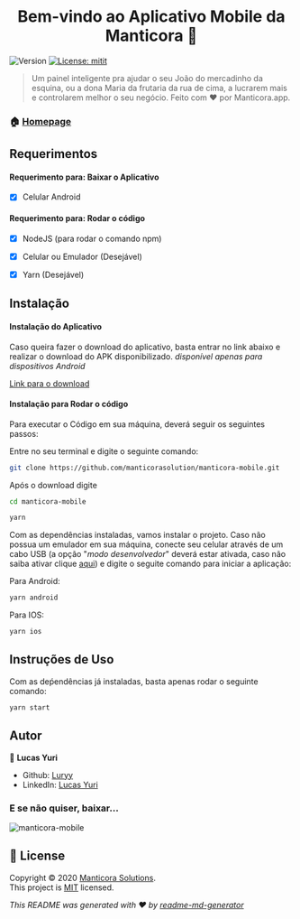 <h1 align="center">Bem-vindo ao Aplicativo Mobile da Manticora 👋</h1>

<p>
  <img alt="Version" src="https://img.shields.io/badge/beta-v0.1-green?cacheSeconds=2592000" />
  <a href="#" target="_blank">
    <img alt="License: mitit" src="https://img.shields.io/badge/License-mit-green.svg" />
  </a>
</p>

> Um painel inteligente pra ajudar o seu João do mercadinho da esquina, ou a dona Maria da frutaria da rua de cima, a lucrarem mais e controlarem melhor o seu negócio.
> Feito com ❤ por Manticora.app.

### 🏠 [Homepage](https://manticora.app)

## Requerimentos

#### Requerimento para: Baixar o Aplicativo

- [x] Celular Android

#### Requerimento para: Rodar o código

- [x] NodeJS (para rodar o comando npm)
- [x] Celular ou Emulador (Desejável)
- [x] Yarn (Desejável)


## Instalação

#### Instalação do Aplicativo
Caso queira fazer o download do aplicativo, basta entrar no link abaixo e realizar o download do APK disponibilizado. 
*_disponível apenas para dispositivos Android_*

[Link para o download](https://drive.google.com/file/d/11EnRFxK9rbXM7cBWFE8XT6OjR_d9a6oe/view?usp=sharing)

#### Instalação para Rodar o código

Para executar o Código em sua máquina, deverá seguir os seguintes passos:

Entre no seu terminal e digite o seguinte comando:

```sh
git clone https://github.com/manticorasolution/manticora-mobile.git
```

Após o download digite
```sh
cd manticora-mobile

yarn
```
Com as dependências instaladas, vamos instalar o projeto.
Caso não possua um emulador em sua máquina, conecte seu celular através de um cabo USB (a opção "*_modo desenvolvedor_*" deverá estar ativada, caso não saiba ativar clique [aqui](https://react-native.rocketseat.dev/usb/android)) e digite o seguite comando para iniciar a aplicação:

Para Android:
```sh
yarn android
```

Para IOS:
```sh
yarn ios
```

## Instruções de Uso

Com as deṕendências já instaladas, basta apenas rodar o seguinte comando:

```sh
yarn start
```

## Autor

👤 **Lucas Yuri**

- Github: [Luryy](https://github.com/luryy)
- LinkedIn: [Lucas Yuri](https://linkedin.com/in/lucas-yuri)


### E se não quiser, baixar...

![manticora-mobile](https://user-images.githubusercontent.com/59494158/95786427-e3767980-0cad-11eb-974f-7debae27b626.gif)


## 📝 License

Copyright © 2020 [Manticora Solutions](https://github.com/manticorasolution).<br />
This project is [MIT](LICENSE) licensed.

_This README was generated with ❤️ by [readme-md-generator](https://github.com/kefranabg/readme-md-generator)_
